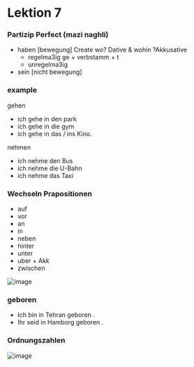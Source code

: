 # Lektion 7
### Partizip Perfect (mazi naghli)

- haben [bewegung]        Create wo? Dative & wohin ?Akkusative
	*  regelma3ig     ge + verbstamm + t
	*  unregelma3ig     
- sein  [nicht bewegung] 




### example
gehen 
 * ich gehe in den park
 * ich gehe in die gym
 * ich gehe in das / ins Kino.

nehmen
 * ich nehme den Bus
 * ich nehme die U-Bahn
 * ich nehme das Taxi

   
### Wechseln Prapositionen
  * auf
  * vor
  * an
  * in
  * neben
  * hinter
  * unter
  * uber   +  Akk
  * zwischen

![image](https://github.com/user-attachments/assets/d7f783ac-facb-4fec-93f3-0ee8b0fad997)

### geboren
- Ich bin in Tehran geboren .
- Ihr seid in Hamborg geboren .

### Ordnungszahlen
![image](https://github.com/user-attachments/assets/6e17a9e6-0bb4-4d4b-b29c-51d33e89187c)


